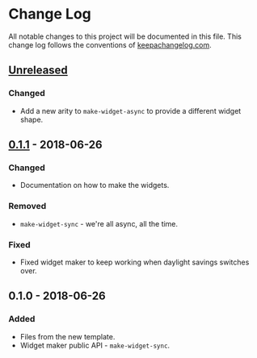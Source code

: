 # Change Log
All notable changes to this project will be documented in this file. This change log follows the conventions of [keepachangelog.com](http://keepachangelog.com/).

## [Unreleased]
### Changed
- Add a new arity to `make-widget-async` to provide a different widget shape.

## [0.1.1] - 2018-06-26
### Changed
- Documentation on how to make the widgets.

### Removed
- `make-widget-sync` - we're all async, all the time.

### Fixed
- Fixed widget maker to keep working when daylight savings switches over.

## 0.1.0 - 2018-06-26
### Added
- Files from the new template.
- Widget maker public API - `make-widget-sync`.

[Unreleased]: https://github.com/your-name/ensorcel/compare/0.1.1...HEAD
[0.1.1]: https://github.com/your-name/ensorcel/compare/0.1.0...0.1.1
